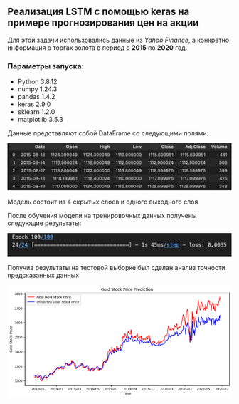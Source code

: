 ## Реализация LSTM с помощью keras на примере прогнозирования цен на акции

Для этой задачи использовались данные из *Yahoo Finance*, а конкретно информация о торгах золота в период с **2015** по **2020**  год. 

### Параметры запуска:
- Python 3.8.12
- numpy 1.24.3
- pandas 1.4.2
- keras 2.9.0
- sklearn 1.2.0
- matplotlib 3.5.3

Данные представляют собой DataFrame со следующими полями:

![данные][data]

[data]: data.png 

Модель состоит из 4 скрытых слоев и одного выходного слоя

После обучения модели на тренировочных данных получены следующие результаты:

![данные][res]

[res]: res.png 

Получив результаты на тестовой выборке был сделан анализ точности предсказанных данных

![данные][out]

[out]: output.png
